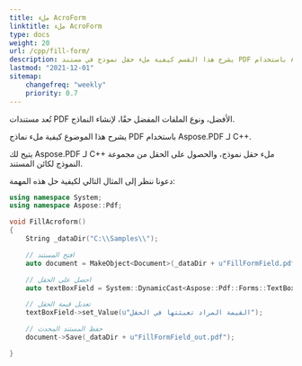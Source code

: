 ```yaml
---
title: ملء AcroForm
linktitle: ملء AcroForm
type: docs
weight: 20
url: /cpp/fill-form/
description: يشرح هذا القسم كيفية ملء حقل نموذج في مستند PDF باستخدام Aspose.PDF لـ C++.
lastmod: "2021-12-01"
sitemap:
    changefreq: "weekly"
    priority: 0.7
---
```


تُعد مستندات PDF الأفضل، ونوع الملفات المفضل حقًا، لإنشاء النماذج.

يشرح هذا الموضوع كيفية ملء نماذج PDF باستخدام Aspose.PDF لـ C++.

يتيح لك Aspose.PDF لـ C++ ملء حقل نموذج، والحصول على الحقل من مجموعة النموذج لكائن المستند.

دعونا ننظر إلى المثال التالي لكيفية حل هذه المهمة:

```cpp
using namespace System;
using namespace Aspose::Pdf;

void FillAcroform()
{
    String _dataDir("C:\\Samples\\");

    // افتح المستند
    auto document = MakeObject<Document>(_dataDir + u"FillFormField.pdf");

    // احصل على الحقل
    auto textBoxField = System::DynamicCast<Aspose::Pdf::Forms::TextBoxField>(document->get_Form()->idx_get(u"textbox1"));

    // تعديل قيمة الحقل
    textBoxField->set_Value(u"القيمة المراد تعبئتها في الحقل");

    // حفظ المستند المحدث
    document->Save(_dataDir + u"FillFormField_out.pdf");

}
```